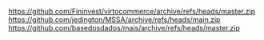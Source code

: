 https://github.com/Fininvest/virtocommerce/archive/refs/heads/master.zip
https://github.com/jedington/MSSA/archive/refs/heads/main.zip
https://github.com/basedosdados/mais/archive/refs/heads/master.zip
